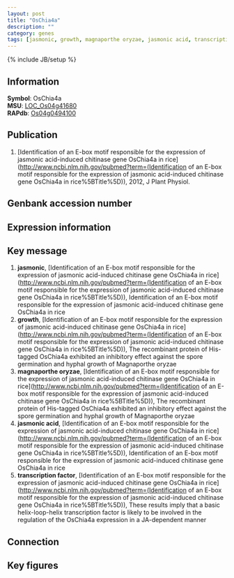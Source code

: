 ```yaml
---
layout: post
title: "OsChia4a"
description: ""
category: genes
tags: [jasmonic, growth, magnaporthe oryzae, jasmonic acid, transcription factor, Gene]
---
```

{% include JB/setup %}

## Information
__Symbol__: OsChia4a  
__MSU__: [LOC_Os04g41680](http://rice.plantbiology.msu.edu/cgi-bin/ORF_infopage.cgi?orf=LOC_Os04g41680)  
__RAPdb__: [Os04g0494100](http://rapdb.dna.affrc.go.jp/viewer/gbrowse_details/irgsp1?name=Os04g0494100)  

## Publication
1. [Identification of an E-box motif responsible for the expression of jasmonic acid-induced chitinase gene OsChia4a in rice](http://www.ncbi.nlm.nih.gov/pubmed?term=(Identification of an E-box motif responsible for the expression of jasmonic acid-induced chitinase gene OsChia4a in rice%5BTitle%5D)), 2012, J Plant Physiol.

## Genbank accession number

## Expression information

## Key message
1. __jasmonic__, [Identification of an E-box motif responsible for the expression of jasmonic acid-induced chitinase gene OsChia4a in rice](http://www.ncbi.nlm.nih.gov/pubmed?term=(Identification of an E-box motif responsible for the expression of jasmonic acid-induced chitinase gene OsChia4a in rice%5BTitle%5D)), Identification of an E-box motif responsible for the expression of jasmonic acid-induced chitinase gene OsChia4a in rice
2. __growth__, [Identification of an E-box motif responsible for the expression of jasmonic acid-induced chitinase gene OsChia4a in rice](http://www.ncbi.nlm.nih.gov/pubmed?term=(Identification of an E-box motif responsible for the expression of jasmonic acid-induced chitinase gene OsChia4a in rice%5BTitle%5D)),  The recombinant protein of His-tagged OsChia4a exhibited an inhibitory effect against the spore germination and hyphal growth of Magnaporthe oryzae
3. __magnaporthe oryzae__, [Identification of an E-box motif responsible for the expression of jasmonic acid-induced chitinase gene OsChia4a in rice](http://www.ncbi.nlm.nih.gov/pubmed?term=(Identification of an E-box motif responsible for the expression of jasmonic acid-induced chitinase gene OsChia4a in rice%5BTitle%5D)),  The recombinant protein of His-tagged OsChia4a exhibited an inhibitory effect against the spore germination and hyphal growth of Magnaporthe oryzae
4. __jasmonic acid__, [Identification of an E-box motif responsible for the expression of jasmonic acid-induced chitinase gene OsChia4a in rice](http://www.ncbi.nlm.nih.gov/pubmed?term=(Identification of an E-box motif responsible for the expression of jasmonic acid-induced chitinase gene OsChia4a in rice%5BTitle%5D)), Identification of an E-box motif responsible for the expression of jasmonic acid-induced chitinase gene OsChia4a in rice
5. __transcription factor__, [Identification of an E-box motif responsible for the expression of jasmonic acid-induced chitinase gene OsChia4a in rice](http://www.ncbi.nlm.nih.gov/pubmed?term=(Identification of an E-box motif responsible for the expression of jasmonic acid-induced chitinase gene OsChia4a in rice%5BTitle%5D)),  These results imply that a basic helix-loop-helix transcription factor is likely to be involved in the regulation of the OsChia4a expression in a JA-dependent manner

## Connection

## Key figures


